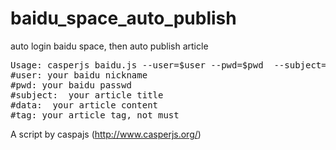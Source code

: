 baidu_space_auto_publish
========================

auto login  baidu space, then auto publish  article

<pre>
Usage: casperjs baidu.js --user=$user --pwd=$pwd  --subject=$subject  --data=$data [--tag=$tag]
#user: your baidu nickname
#pwd: your baidu passwd
#subject:  your article title
#data:  your article content
#tag: your article tag, not must
</pre>



A script by caspajs (http://www.casperjs.org/)
